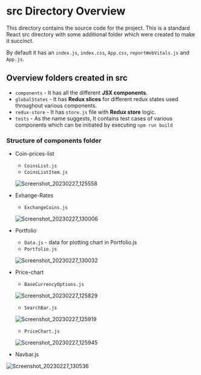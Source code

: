 # **src** Directory Overview

This directory contains the source code for the project. This is a standard React src directory with some additional folder which were created to make it succinct. 

By default it has an `index.js`, `index.css`, `App.css`, `reportWebVitals.js` and `App.js`. 

## Overview folders created in **src**

- `components` -  It has all the different **JSX components**. 
- `globalStates` - It has **Redux slices** for different redux states used throughout various components.  
- `redux-store` - It has `store.js` file  with **Redux store** logic. 
- `tests` - As the name suggests, It contains test cases of various components which can be initiated by executing `npm run build` 

### Structure of **components** folder 

- Coin-prices-list
    - `CoinsList.js`
    - `CoinsListItem.js`
    
    ![Screenshot_20230227_125558](https://user-images.githubusercontent.com/106004070/221503658-ba718ead-d4e5-4ada-8fa8-86e1fd380159.png)

- Exhange-Rates
    - `ExchangeCoins.js`
    
    ![Screenshot_20230227_130006](https://user-images.githubusercontent.com/106004070/221503686-d49447fb-b535-49f2-bb4d-e9e708d88da9.png)


- Portfolio
    - `Data.js` - data for plotting chart in Portfolio.js 
    - `Portfolio.js`
    
    ![Screenshot_20230227_130032](https://user-images.githubusercontent.com/106004070/221503703-20ec238b-02a2-485d-9306-fd5afda7ffeb.png)


- Price-chart
    - `BaseCurrencyOptions.js`
    
    ![Screenshot_20230227_125829](https://user-images.githubusercontent.com/106004070/221503828-883603b7-badf-437d-9d10-5c932c2ecedc.png)

    - `SearchBar.js`
    
    ![Screenshot_20230227_125919](https://user-images.githubusercontent.com/106004070/221503888-f0b4150b-173e-4e43-9591-a4235adc6d38.png)
    
    - `PriceChart.js`
    
    ![Screenshot_20230227_125945](https://user-images.githubusercontent.com/106004070/221503949-7cb7e1f5-c871-43bc-a8de-7ba6a5017a8b.png)

- Navbar.js 

![Screenshot_20230227_130536](https://user-images.githubusercontent.com/106004070/221503977-f1af82fe-0d46-48fe-8def-d2f8b36ed930.png)








